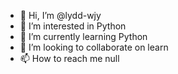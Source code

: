 - 👋 Hi, I’m @lydd-wjy
- 👀 I’m interested in Python
- 🌱 I’m currently learning Python
- 💞️ I’m looking to collaborate on learn
- 📫 How to reach me null

<!---
lydd-wjy/lydd-wjy is a ✨ special ✨ repository because its `README.md` (this file) appears on your GitHub profile.
You can click the Preview link to take a look at your changes.
--->
